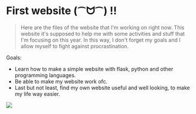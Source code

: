 # First website (⁀ᗢ⁀) !!
> Here are the files of the website that I'm working on right now.
This website it's supposed to help me with some activities and stuff that I'm focusing on this year. In this way, I don't forget my goals and I allow myself to fight against procrastination.

Goals:
- Learn how to make a simple website with flask, python and other programming languages.
- Be able to make my website work ofc.
- Last but not least, find my own website useful and well looking, to make my life way easier.

![](https://i.imgur.com/kdwubwQ.gif)
